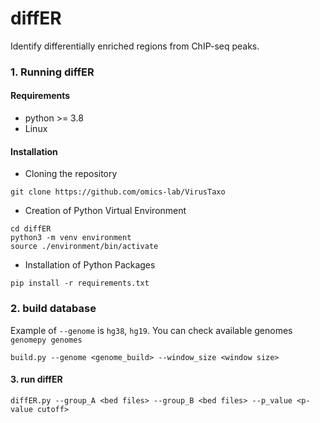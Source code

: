 # diffER
Identify differentially enriched regions from ChIP-seq peaks. 

### 1. Running diffER 

#### Requirements 
- python >= 3.8
- Linux

#### Installation

 - Cloning the repository

```
git clone https://github.com/omics-lab/VirusTaxo
```

 - Creation of Python Virtual Environment

```
cd diffER
python3 -m venv environment
source ./environment/bin/activate
```

 - Installation of Python Packages
 
```
pip install -r requirements.txt
```


### 2. build database
Example of `--genome` is `hg38`, `hg19`.  You can check available genomes `genomepy genomes`

```
build.py --genome <genome_build> --window_size <window size>
```


#### 3. run diffER

```
diffER.py --group_A <bed files> --group_B <bed files> --p_value <p-value cutoff> 
```
